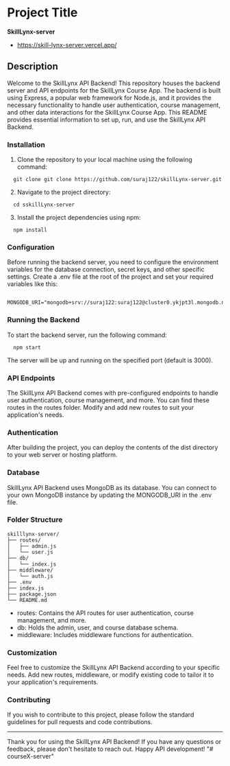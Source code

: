 # Project Title

**SkillLynx-server**

- https://skill-lynx-server.vercel.app/

## Description

Welcome to the SkillLynx API Backend! This repository houses the backend server and API endpoints for the SkillLynx Course App. The backend is built using Express, a popular web framework for Node.js, and it provides the necessary functionality to handle user authentication, course management, and other data interactions for the SkillLynx Course App. This README provides essential information to set up, run, and use the SkillLynx API Backend.

### Installation

1. Clone the repository to your local machine using the following command:

```
  git clone git clone https://github.com/suraj122/skillLynx-server.git

```

2. Navigate to the project directory:

```
  cd sskillLynx-server
```

3. Install the project dependencies using npm:

```
  npm install
```

### Configuration

Before running the backend server, you need to configure the environment variables for the database connection, secret keys, and other specific settings. Create a .env file at the root of the project and set your required variables like this:

```
  MONGODB_URI="mongodb+srv://suraj122:suraj122@cluster0.ykjpt3l.mongodb.net/"
```

### Running the Backend

To start the backend server, run the following command:

```
  npm start
```

The server will be up and running on the specified port (default is 3000).

### API Endpoints

The SkillLynx API Backend comes with pre-configured endpoints to handle user authentication, course management, and more. You can find these routes in the routes folder. Modify and add new routes to suit your application's needs.

### Authentication

After building the project, you can deploy the contents of the dist directory to your web server or hosting platform.

### Database

SkillLynx API Backend uses MongoDB as its database. You can connect to your own MongoDB instance by updating the MONGODB_URI in the .env file.

### Folder Structure

```
skilllynx-server/
├── routes/
│   ├── admin.js
│   └── user.js
├── db/
│   └── index.js
├── middleware/
│   └── auth.js
├── .env
├── index.js
├── package.json
└── README.md
```

- routes: Contains the API routes for user authentication, course management, and more.
- db: Holds the admin, user, and course database schema.
- middleware: Includes middleware functions for authentication.

### Customization

Feel free to customize the SkillLynx API Backend according to your specific needs. Add new routes, middleware, or modify existing code to tailor it to your application's requirements.

### Contributing

If you wish to contribute to this project, please follow the standard guidelines for pull requests and code contributions.

---

Thank you for using the SkillLynx API Backend! If you have any questions or feedback, please don't hesitate to reach out. Happy API development!
"# courseX-server" 
